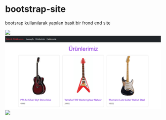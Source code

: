 # bootstrap-site

bootsrap kullanılarak yapılan basit bir frond end site

![](örnekresimler/anasayfa.png)
![](örnekresimler/ürünler.png)
![](örnekresimler/hakkimizda.png)
